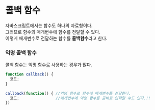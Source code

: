 # 콜백 함수

자바스크립트에서는 함수도 하나의 자료형이다.  
그러므로 함수의 매개변수에 함수를 전달할 수 있다.  
이렇게 매개변수로 전달하는 함수를 **콜백함수**라고 한다.

### 익명 콜백 함수

콜백 함수는 익명 함수로 사용하는 경우가 많다.

```javascript
function callback() {
  코드;
} 
  
callback(function() { //익명 함수로 함수에 매개변수를 전달한다.
  코드;                //매개변수에 익명 함수를 곧바로 입력할 수도 있다.!!
})
```

